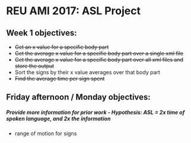 # REU AMI 2017: ASL Project
## Week 1 objectives:
* <s>Get an x value for a specific body part </s>
* <s>Get the average x value for a specific body part over a single xml file</s>
* <s>Get the average x value for a specific body part over all xml files and store the output </s>
* Sort the signs by their x value averages over that body part
* <s>Find the average time per sign spent</s>
## Friday afternoon / Monday objectives:
##### Provide more information for prior work - Hypothesis: ASL = 2x time of spoken language, and 2x the information
* range of motion for signs

